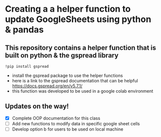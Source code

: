 # Creating a a helper function to update GoogleSheets using python & pandas

## This repository contains a helper function that is built on python & the gspread library

```
!pip install gspread
```
- install the gspread package to use the helper functions
- here is a link to the gspread documentation that can be helpful https://docs.gspread.org/en/v5.7.1/
- this function was developed to be used in a google colab environment 

## Updates on the way!
 
- [x] Complete OOP documentation for this class
- [ ] Add new functions to modify data in specific google sheet cells
- [ ] Develop option b for users to be used on local machine
